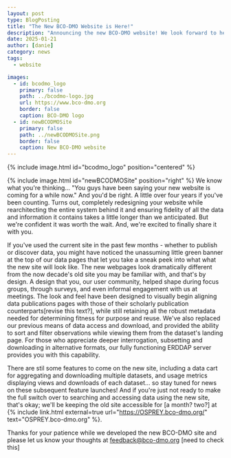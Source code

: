 ```yaml
---
layout: post
type: BlogPosting
title: "The New BCO-DMO Website is Here!"
description: "Announcing the new BCO-DMO website! We look forward to hearing your thoughts!"
date: 2025-01-21
author: [danie]
category: news
tags: 
  - website

images:
  - id: bcodmo_logo
    primary: false
    path: ../bcodmo-logo.jpg
    url: https://www.bco-dmo.org
    border: false
    caption: BCO-DMO logo
  - id: newBCODMOSite
    primary: false
    path: ../newBCODMOSite.png
    border: false
    caption: New BCO-DMO website
---
```

{% include image.html id="bcodmo_logo" position="centered" %}

{% include image.html id="newBCODMOSite" position="right" %}
We know what you're thinking... "You guys have been saying your new website is coming for a while now." And you'd be right. A little over four years if you've been counting. Turns out, completely redesigning your website while rearchitecting the entire system behind it and ensuring fidelity of all the data and information it contains takes a little longer than we anticipated. But we're confident it was worth the wait. And, we're excited to finally share it with you.

If you've used the current site in the past few months - whether to publish or discover data, you might have noticed the unassuming little green banner at the top of our data pages that let you take a sneak peek into what what the new site will look like. The new webpages look dramatically different from the now decade's old site you may be familiar with, and that's by design. A design that you, our user community, helped shape during focus groups, through surveys, and even informal engagement with us at meetings. The look and feel have been designed to visually begin aligning data publications pages with those of their scholarly publication counterparts[revise this text?], while still retaining all the robust metadata needed for determining fitness for purpose and reuse. We've also replaced our previous means of data access and download, and provided the ability to sort and filter observations while viewing them from the dataset's landing page. For those who appreciate deeper interrogation, subsetting and downloading in alternative formats, our fully functioning ERDDAP server provides you with this capability.

There are stil some features to come on the new site, including a data cart for aggregating and downloading multiple datasets, and usage metrics displaying views and downloads of each dataset... so stay tuned for news on these subsequent feature launches! And if you're just not ready to make the full switch over to searching and accessing data using the new site, that's okay; we'll be keeping the old site accessible for [a month? two?] at {% include link.html external=true url="https://OSPREY.bco-dmo.org/" text="OSPREY.bco-dmo.org" %}. 

Thanks for your patience while we developed the new BCO-DMO site and please let us know your thoughts at feedback@bco-dmo.org [need to check this] 
